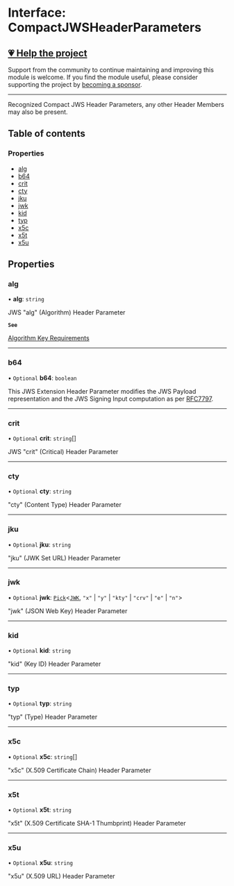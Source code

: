 # Interface: CompactJWSHeaderParameters

## [💗 Help the project](https://github.com/sponsors/panva)

Support from the community to continue maintaining and improving this module is welcome. If you find the module useful, please consider supporting the project by [becoming a sponsor](https://github.com/sponsors/panva).

---

Recognized Compact JWS Header Parameters, any other Header Members may also be present.

## Table of contents

### Properties

- [alg](types.CompactJWSHeaderParameters.md#alg)
- [b64](types.CompactJWSHeaderParameters.md#b64)
- [crit](types.CompactJWSHeaderParameters.md#crit)
- [cty](types.CompactJWSHeaderParameters.md#cty)
- [jku](types.CompactJWSHeaderParameters.md#jku)
- [jwk](types.CompactJWSHeaderParameters.md#jwk)
- [kid](types.CompactJWSHeaderParameters.md#kid)
- [typ](types.CompactJWSHeaderParameters.md#typ)
- [x5c](types.CompactJWSHeaderParameters.md#x5c)
- [x5t](types.CompactJWSHeaderParameters.md#x5t)
- [x5u](types.CompactJWSHeaderParameters.md#x5u)

## Properties

### alg

• **alg**: `string`

JWS "alg" (Algorithm) Header Parameter

**`See`**

[Algorithm Key Requirements](https://github.com/panva/jose/issues/210#jws-alg)

___

### b64

• `Optional` **b64**: `boolean`

This JWS Extension Header Parameter modifies the JWS Payload representation and the JWS Signing
Input computation as per [RFC7797](https://www.rfc-editor.org/rfc/rfc7797).

___

### crit

• `Optional` **crit**: `string`[]

JWS "crit" (Critical) Header Parameter

___

### cty

• `Optional` **cty**: `string`

"cty" (Content Type) Header Parameter

___

### jku

• `Optional` **jku**: `string`

"jku" (JWK Set URL) Header Parameter

___

### jwk

• `Optional` **jwk**: [`Pick`]( https://www.typescriptlang.org/docs/handbook/utility-types.html#picktype-keys )\<[`JWK`](types.JWK.md), ``"x"`` \| ``"y"`` \| ``"kty"`` \| ``"crv"`` \| ``"e"`` \| ``"n"``\>

"jwk" (JSON Web Key) Header Parameter

___

### kid

• `Optional` **kid**: `string`

"kid" (Key ID) Header Parameter

___

### typ

• `Optional` **typ**: `string`

"typ" (Type) Header Parameter

___

### x5c

• `Optional` **x5c**: `string`[]

"x5c" (X.509 Certificate Chain) Header Parameter

___

### x5t

• `Optional` **x5t**: `string`

"x5t" (X.509 Certificate SHA-1 Thumbprint) Header Parameter

___

### x5u

• `Optional` **x5u**: `string`

"x5u" (X.509 URL) Header Parameter
